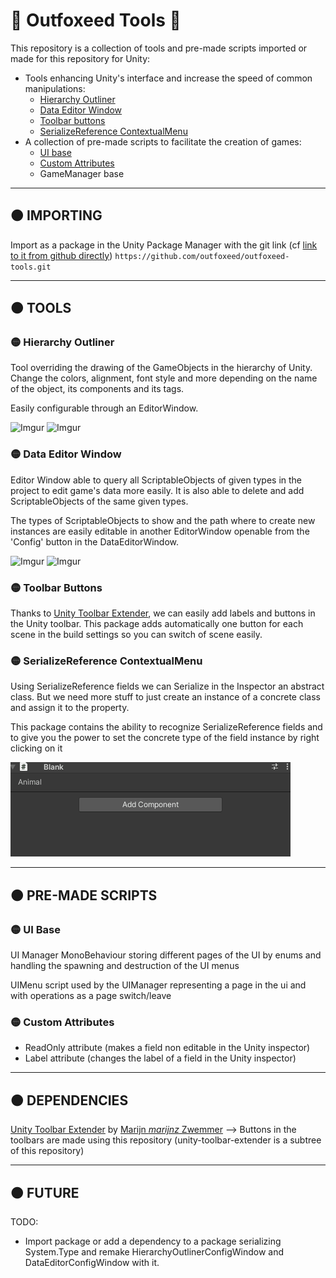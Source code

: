 # 🦊 Outfoxeed Tools 🦊

This repository is a collection of tools and pre-made scripts imported or made for this repository for Unity:

- Tools enhancing Unity's interface and increase the speed of common manipulations: 
  - [Hierarchy Outliner](#-importing)
  - [Data Editor Window](#-data-editor-window)
  - [Toolbar buttons](#-toolbar-buttons)
  - [SerializeReference ContextualMenu](#-serializereference-contextualmenu)
- A collection of pre-made scripts to facilitate the creation of games:
  - [UI base](#-ui-base)
  - [Custom Attributes](#-custom-attributes)
  - GameManager base

---
## 🟠 IMPORTING
Import as a package in the Unity Package Manager with the git link 
(cf [link to it from github directly](https://docs.unity3d.com/Manual/upm-ui-giturl.html))
`https://github.com/outfoxeed/outfoxeed-tools.git`

---
## 🟠 TOOLS
### 🟡 Hierarchy Outliner
Tool overriding the drawing of the GameObjects in the hierarchy of Unity. 
Change the colors, alignment, font style and more depending on the name of the object, its components and its tags.

Easily configurable through an EditorWindow.

![Imgur](https://imgur.com/ZIqtRhG.png)
![Imgur](https://imgur.com/SJTZlvJ.png)

### 🟡 Data Editor Window
Editor Window able to query all ScriptableObjects of given types in the project to edit game's data more easily.
It is also able to delete and add ScriptableObjects of the same given types.

The types of ScriptableObjects to show and the path where to create new instances are easily editable in another EditorWindow openable from the 'Config' button in the DataEditorWindow.

![Imgur](https://imgur.com/0c0cdTX.png)
![Imgur](https://imgur.com/1atLGQA.png)

### 🟡 Toolbar Buttons
Thanks to [Unity Toolbar Extender](https://github.com/marijnz/unity-toolbar-extender), we can easily add labels and buttons in the Unity toolbar. 
This package adds automatically one button for each scene in the build settings so you can switch of scene easily. 

### 🟡 SerializeReference ContextualMenu
Using SerializeReference fields we can Serialize in the Inspector an abstract class.
But we need more stuff to just create an instance of a concrete class and assign it to the property.

This package contains the ability to recognize SerializeReference fields and to give you the power to 
set the concrete type of the field instance by right clicking on it

![SerializeReference ContextualMenu Image](Documentation/SerializeReference_ContextualMenu.gif)

---
## 🟠 PRE-MADE SCRIPTS
### 🟡 UI Base
UI Manager MonoBehaviour storing different pages of the UI by enums and handling the spawning and destruction of the UI menus

UIMenu script used by the UIManager representing a page in the ui and with operations as a page switch/leave
### 🟡 Custom Attributes
- ReadOnly attribute (makes a field non editable in the Unity inspector)
- Label attribute (changes the label of a field in the Unity inspector)

---
## 🟠 DEPENDENCIES
[Unity Toolbar Extender](https://github.com/marijnz/unity-toolbar-extender) by [Marijn *marijnz* Zwemmer](https://github.com/marijnz) 
--> Buttons in the toolbars are made using this repository (unity-toolbar-extender is a subtree of this repository)

---
## 🟠 FUTURE
TODO:
- Import package or add a dependency to a package serializing System.Type and remake HierarchyOutlinerConfigWindow and DataEditorConfigWindow with it.